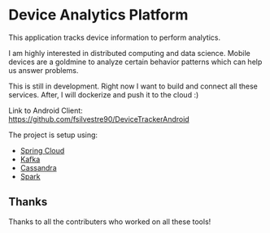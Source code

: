 Device Analytics Platform
=========================

This application tracks device information to perform analytics.

I am highly interested in distributed computing and data science. Mobile devices are a goldmine to analyze certain behavior patterns which can help us answer problems.

This is still in development. Right now I want to build and connect all these services. After, I will dockerize and push it to the cloud :)

Link to Android Client: https://github.com/fsilvestre90/DeviceTrackerAndroid

The project is setup using:

- [Spring Cloud](https://start.spring.io/)
- [Kafka](https://github.com/apache/kafka)
- [Cassandra](https://cassandra.apache.org/)
- [Spark](https://spark.apache.org/)

    
Thanks
--------

Thanks to all the contributers who worked on all these tools!
